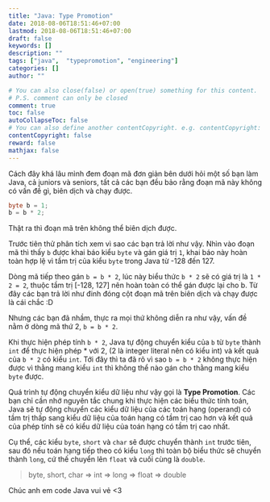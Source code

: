 ```yaml
---
title: "Java: Type Promotion"
date: 2018-08-06T18:51:46+07:00
lastmod: 2018-08-06T18:51:46+07:00
draft: false
keywords: []
description: ""
tags: ["java",  "typepromotion", "engineering"]
categories: []
author: ""

# You can also close(false) or open(true) something for this content.
# P.S. comment can only be closed
comment: true
toc: false
autoCollapseToc: false
# You can also define another contentCopyright. e.g. contentCopyright: "This is another copyright."
contentCopyright: false
reward: false
mathjax: false
---
```


Cách đây khá lâu mình đem đoạn mã đơn giản bên dưới hỏi một số bạn làm Java, cả juniors và seniors, tất cả các bạn đều bảo rằng đoạn mã này không có vấn đề gì, biên dịch và chạy được.

```java
byte b = 1;
b = b * 2;
```
Thật ra thì đoạn mã trên không thể biên dịch được.

Trước tiên thử phân tích xem vì sao các bạn trả lời như vậy.
Nhìn vào đoạn mã thì thấy `b` được khai báo kiểu `byte` và gán giá trị `1`, khai báo này hoàn toàn hợp lệ vì tầm trị của kiểu `byte` trong Java từ -128 đến 127.

Dòng mã tiếp theo gán `b = b * 2`, lúc này biểu thức `b * 2` sẽ có giá trị là `1 * 2 = 2`, thuộc tầm trị [-128, 127] nên hoàn toàn có thể gán được lại cho b. Từ đây các bạn trả lời như đinh đóng cột đoạn mã trên biên dịch và chạy được là cái chắc :D

Nhưng các bạn đã nhầm, thực ra mọi thứ không diễn ra như vậy, vấn đề nằm ở dòng mã thứ 2, `b = b * 2`.

Khi thực hiện phép tính `b * 2`, Java tự động chuyển kiểu của `b` từ `byte` thành `int` để thực hiện phép * với 2, (2 là integer literal nên có kiểu int) và kết quả của `b * 2` có kiểu `int`. Tới đây thì ta đã rõ vì sao `b = b * 2` không thực hiện được vì thằng mang kiểu `int` thì không thể nào gán cho thằng mang kiểu `byte` được.

Quá trình tự động chuyển kiểu dữ liệu như vậy gọi là **Type Promotion**. Các bạn chỉ cần nhớ nguyên tắc chung khi thực hiện các biểu thức tính toán, Java sẽ tự động chuyển các kiểu dữ liệu của các toán hạng (operand) có tầm trị thấp sang kiểu dữ liệu của toán hạng có tầm trị cao hơn và kết quả của phép tính sẽ có kiểu dữ liệu của toán hạng có tầm trị cao nhất.

Cụ thể, các kiểu `byte`, `short` và `char` sẽ được chuyển thành `int` trước tiên, sau đó nếu toán hạng tiếp theo có kiểu `long` thì toàn bộ biểu thức sẽ chuyển thành `long`, cứ thế chuyển lên `float` và cuối cùng là `double`.

> byte, short, char => int => long => float => double


Chúc anh em code Java vui vẻ <3
